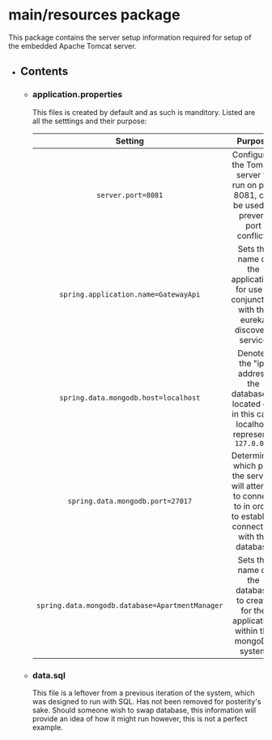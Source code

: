 # main/resources package
This package contains the server setup information required for setup of the embedded Apache Tomcat server.
- ## Contents
  - ### application.properties
    This files is created by default and as such is manditory. Listed are all the setttings and their purpose:
    
    |Setting|Purpose|
    |:---:|:---:|
    |`server.port=8081`|Configures the Tomcat server to run on port 8081, can be used to prevent port conflicts|
    |`spring.application.name=GatewayApi`|Sets the name of the application, for use in conjunction with the eureka discovery service|
    |`spring.data.mongodb.host=localhost`|Denotes the "ip" address the database is located on, in this case localhost represents `127.0.0.1`|
    |`spring.data.mongodb.port=27017`|Determines which port the service will attempt to connect to in order to establish connection with the database|
    |`spring.data.mongodb.database=ApartmentManager`|Sets the name of the database to create for the application within the mongoDB system|
    
  - ### data.sql
    This file is a leftover from a previous iteration of the system, which was designed to run with SQL. Has not been removed for posterity's sake.
    Should someone wish to swap database, this information will provide an idea of how it might run however, this is not a perfect example.
